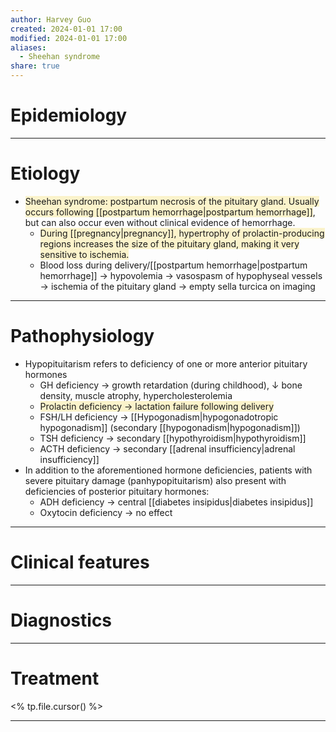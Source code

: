 ```yaml
---
author: Harvey Guo
created: 2024-01-01 17:00
modified: 2024-01-01 17:00
aliases:
  - Sheehan syndrome
share: true
---
```

# Epidemiology


---
# Etiology
- <span style="background:rgba(240, 200, 0, 0.2)">Sheehan syndrome: postpartum necrosis of the pituitary gland. Usually occurs following [[postpartum hemorrhage|postpartum hemorrhage]]</span>, but can also occur even without clinical evidence of hemorrhage.
	- <span style="background:rgba(240, 200, 0, 0.2)">During [[pregnancy|pregnancy]], hypertrophy of prolactin-producing regions increases the size of the pituitary gland, making it very sensitive to ischemia.</span>
	- Blood loss during delivery/[[postpartum hemorrhage|postpartum hemorrhage]] → hypovolemia → vasospasm of hypophyseal vessels → ischemia of the pituitary gland → empty sella turcica on imaging

---
# Pathophysiology
- Hypopituitarism refers to deficiency of one or more anterior pituitary hormones
	- GH deficiency → growth retardation (during childhood), ↓ bone density, muscle atrophy, hypercholesterolemia
	- <span style="background:rgba(240, 200, 0, 0.2)">Prolactin deficiency → lactation failure following delivery </span>
	- FSH/LH deficiency → [[Hypogonadism|hypogonadotropic hypogonadism]] (secondary [[hypogonadism|hypogonadism]])
	- TSH deficiency → secondary [[hypothyroidism|hypothyroidism]]
	- ACTH deficiency → secondary [[adrenal insufficiency|adrenal insufficiency]] 
- In addition to the aforementioned hormone deficiencies, patients with severe pituitary damage (panhypopituitarism) also present with deficiencies of posterior pituitary hormones:
	- ADH deficiency → central [[diabetes insipidus|diabetes insipidus]]
	- Oxytocin deficiency → no effect

---
# Clinical features


---
# Diagnostics


---
# Treatment
<% tp.file.cursor() %>

---
